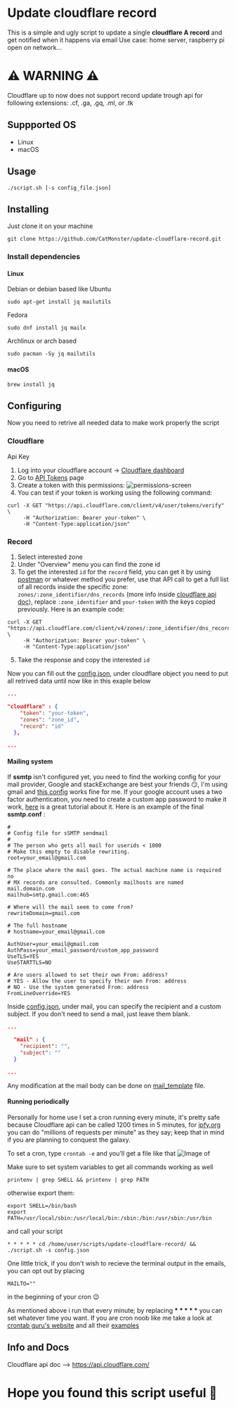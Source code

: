 # Update cloudflare record

This is a simple and ugly script to update a single __cloudflare A record__ and get notified when it happens via email
Use case: home server, raspberry pi open on network...

# ⚠️ WARNING ⚠

Cloudflare up to now does not support record update trough api for following extensions:  .cf, .ga, .gq, .ml, or .tk

## Suppported OS

- Linux
- macOS

## Usage

```
./script.sh [-s config_file.json]
```

## Installing

Just clone it on your machine

```
git clone https://github.com/CatMonster/update-cloudflare-record.git
```

### Install dependencies

#### Linux

Debian or debian based like Ubuntu

```
sudo apt-get install jq mailutils
```

Fedora

```
sudo dnf install jq mailx
```

Archlinux or arch based

```
sudo pacman -Sy jq mailutils
```

#### macOS

```
brew install jq
```

## Configuring

Now you need to retrive all needed data to make work properly the script

### Cloudflare

Api Key
1) Log into your cloudflare account -> [Cloudflare dashboard](https://dash.cloudflare.com/)
2) Go to [API Tokens](https://dash.cloudflare.com/profile/api-tokens) page
3) Create a token with this permissions:
   ![permissions-screen](https://i.imgur.com/qskalEj.png)
4) You can test if your token is working using the following command:
```
curl -X GET "https://api.cloudflare.com/client/v4/user/tokens/verify" \
     -H "Authorization: Bearer your-token" \
     -H "Content-Type:application/json"
```

### Record

1) Select interested zone
2) Under "Overview" menu you can find the zone id
3) To get the interested `id` for the `record` field, you can get it by using [postman](https://www.getpostman.com/apps) or whatever method you prefer, use that API call to get a full list of all records inside the specific zone: `zones/:zone_identifier/dns_records` (more info inside [cloudflare api doc](https://api.cloudflare.com/#dns-records-for-a-zone-list-dns-records)), replace `:zone_identifier` and `your-token` with the keys copied previously.
Here is an example code:
```
curl -X GET "https://api.cloudflare.com/client/v4/zones/:zone_identifier/dns_records" \
     -H "Authorization: Bearer your-token" \
     -H "Content-Type:application/json"
```
5) Take the response and copy the interested `id`

Now you can fill out the [config.json](https://github.com/CatMonster/update-cloudflare-record/blob/master/config.json), under cloudflare object you need to put all retrived data until now like in this exaple below

```json
...

"cloudflare" : {
    "token": "your-token",
    "zones": "zone_id",
    "record": "id"
  },

...
```

#### Mailing system

If __ssmtp__ isn't configured yet, you need to find the working config for your mail provider, Google and stackExchange are best your friends :smirk:, I'm using gmail and [this config](https://unix.stackexchange.com/a/381197/325117) works fine for me.
If your google account uses a two factor authentication, you need to create a custom app password to make it work, [here](https://stackoverflow.com/questions/26736062/sending-email-fails-when-two-factor-authentication-is-on-for-gmail) is a great tutorial about it. 
Here is an example of the final __ssmtp.conf__ :
```
#
# Config file for sSMTP sendmail
#
# The person who gets all mail for userids < 1000
# Make this empty to disable rewriting.
root=your_email@gmail.com

# The place where the mail goes. The actual machine name is required no 
# MX records are consulted. Commonly mailhosts are named mail.domain.com
mailhub=smtp.gmail.com:465

# Where will the mail seem to come from?
rewriteDomain=gmail.com

# The full hostname
# hostname=your_email@gmail.com

AuthUser=your_email@gmail.com
AuthPass=your_email_password/custom_app_password
UseTLS=YES
UseSTARTTLS=NO

# Are users allowed to set their own From: address?
# YES - Allow the user to specify their own From: address
# NO - Use the system generated From: address
FromLineOverride=YES
```

Inside [config.json](https://github.com/CatMonster/update-cloudflare-record/blob/master/config.json), under mail, you can specify the recipient and a custom subject. If you don't need to send a mail, just leave them blank.

```json
...

  "mail" : {
    "recipient": "",
    "subject": ""
  }

...
```

Any modification at the mail body can be done on [mail_template](https://github.com/CatMonster/update-cloudflare-record/blob/master/mail_template) file.

#### Running periodically

Personally for home use I set a cron running every minute, it's pretty safe because Cloudflare api can be called 1200 times in 5 minutes, for [ipfy.org](https://www.ipify.org/) you can do "millions of requests per minute" as they say; keep that in mind if you are planning to conquest the galaxy.

To set a cron, type ```crontab -e``` and you'll get a file like that
![Image of](https://i.imgur.com/UPHlZrog.png)

Make sure to set system variables to get all commands working as well

```
printenv | grep SHELL && printenv | grep PATH
```

otherwise export them:

```
export SHELL=/bin/bash
export PATH=/usr/local/sbin:/usr/local/bin:/sbin:/bin:/usr/sbin:/usr/bin
```

and call your script

```
* * * * * cd /home/user/scripts/update-cloudflare-record/ && ./script.sh -s config.json
```

One little trick, if you don't wish to recieve the terminal output in the emails, you can opt out by placing
```
MAILTO=""
```
in the beginning of your cron :wink:

As mentioned above i run that every minute; by replacing __* * * * *__ you can set whatever time you want. If you are cron noob like me take a look at [crontab guru's website](https://crontab.guru/) and all their [examples](https://crontab.guru/examples.html)

## Info and Docs

Cloudflare api doc --> https://api.cloudflare.com/

# Hope you found this script useful :wave:
